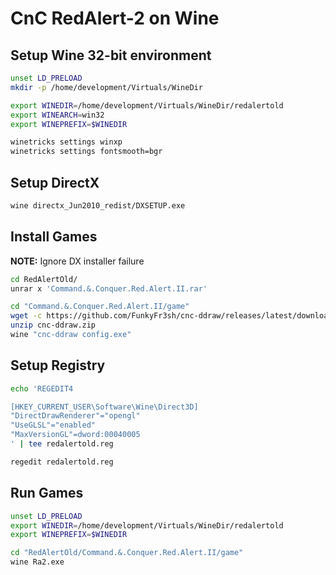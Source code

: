 # CnC RedAlert-2 on Wine

## Setup Wine 32-bit environment

```sh
unset LD_PRELOAD
mkdir -p /home/development/Virtuals/WineDir

export WINEDIR=/home/development/Virtuals/WineDir/redalertold
export WINEARCH=win32
export WINEPREFIX=$WINEDIR
```

```sh
winetricks settings winxp
winetricks settings fontsmooth=bgr
```

## Setup DirectX

```sh
wine directx_Jun2010_redist/DXSETUP.exe
```

## Install Games

**NOTE:** Ignore DX installer failure

```sh
cd RedAlertOld/
unrar x 'Command.&.Conquer.Red.Alert.II.rar'

cd "Command.&.Conquer.Red.Alert.II/game"
wget -c https://github.com/FunkyFr3sh/cnc-ddraw/releases/latest/download/cnc-ddraw.zip
unzip cnc-ddraw.zip
wine "cnc-ddraw config.exe"
```

## Setup Registry

```sh
echo 'REGEDIT4

[HKEY_CURRENT_USER\Software\Wine\Direct3D]
"DirectDrawRenderer"="opengl"
"UseGLSL"="enabled"
"MaxVersionGL"=dword:00040005
' | tee redalertold.reg

regedit redalertold.reg
```

## Run Games

```sh
unset LD_PRELOAD
export WINEDIR=/home/development/Virtuals/WineDir/redalertold
export WINEPREFIX=$WINEDIR

cd "RedAlertOld/Command.&.Conquer.Red.Alert.II/game"
wine Ra2.exe
```
